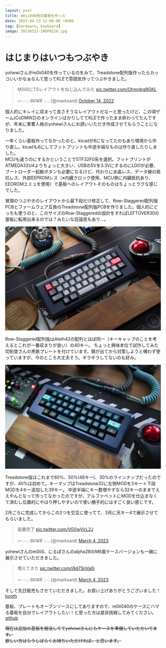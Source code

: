 ```yaml
---
layout: post
title: m0ii040用の基板を作った
date: 2023-04-13 12:00:00 +0900
tag: [hardware, keyboard]
image: 20230321-IMGP8216.jpg
---
```


# はじまりはいつもつぶやき

yohewiさんがm0ii040を作っているのをみて、Treadstone配列版作ったらカッコいいかなぁなんて思ってKLEで雰囲気作ってつぶやきました。  

<blockquote class="twitter-tweet"><p lang="ja" dir="ltr">M0ii0にTSレイアウトをねじ込んでみた <a href="https://t.co/Ohmnbg9GKL">pic.twitter.com/Ohmnbg9GKL</a></p>&mdash; 𓊬 ᙢᗩᖇḰ 𓊬 (@marksard) <a href="https://twitter.com/marksard/status/1580782230817091587?ref_src=twsrc%5Etfw">October 14, 2022</a></blockquote> <script async src="https://platform.twitter.com/widgets.js" charset="utf-8"></script>  

個人的にキレイに収まって良さそうなレイアウトだなーと思ったけど、この頃ゲーム(CoDMW2)のオンラインばかりしててKLEで作ったまま終わってたんですが、年末に軍曹人格のyohewiさんにお誘いいただき作成させてもらうことになりました。  

一年くらい基板作ってなかったのと、kicadが6になってたのもあり環境から作り直し。kicadも6にしてフットプリントも中途半端なものは作り直したりしました。  
MCUも違うのにするかということでSTF32F0系を選択。フットプリントがATMEGA32U4よりちょっと大きい、USBの5Vを3.3VにするのにLDOが必要、ブートローダー起動ボタンも必要になるけど、代わりに水晶レス、データ線の抵抗レス、外部EEPROMレス（※内臓クロック使用、MCU側に内臓抵抗あり、EEOROMエミュを使用）で基板へのレイアウトそのものはちょっとラクな感じでした。  

冒頭のつぶやきのレイアウトから最下段だけ修正して、Row-Staggered配列版PCBとファームウェア互換のTreadstone配列版PCBを作りました。個人的にどっちも使うのと、このサイズのRow-Staggeredの設計をすればLEFTOVER30の基板に転用出来るのでは？みたいな目論見もあり…。  


![img](/assets/photos/20230128-IMGP8145.jpg)  

Row-Staggered配列版はAleth42の配列とほぼ同一（キーキャップのことを考えるとこれが一番収まりが良い）の40キー。
ちょっと興味本位で試作してみた切削堂さんの黒鉄プレートを付けています。錆が出てから対策しようと構わず使っていますが、今のところ大丈夫そう。ギラギラしてないのも好み。

![img](/assets/photos/20230321-IMGP8216.jpg)  

Treadstone版はこれまで60%、50%(48キー)、30%のラインナップだったのですが、40%は初めて。キーマップはTreadstone32に左側MODを3キー＋下段MODを4キー追加した39キー。
中途半端にキー数増やすなら32キーのままでええやんとなって作ってなかったのですが、アルファベットにMODを仕込まなくて済むし位置的にやはり押しやすいので使い勝手的にはすごく良い感じです。  

2月ごろに完成してからこの2つを交互に使ってて、3月に天キー4で展示させてもらいました。  

<blockquote class="twitter-tweet"><p lang="ja" dir="ltr">設置完了 <a href="https://t.co/VG0wVirL2J">pic.twitter.com/VG0wVirL2J</a></p>&mdash; 𓊬 ᙢᗩᖇḰ 𓊬 (@marksard) <a href="https://twitter.com/marksard/status/1631864372015546370?ref_src=twsrc%5Etfw">March 4, 2023</a></blockquote> <script async src="https://platform.twitter.com/widgets.js" charset="utf-8"></script>

yohewiさんのm0ii0、にるぽさんのalpha28のM6風ケースバージョンも一緒に展示させていただきました。  

<blockquote class="twitter-tweet"><p lang="ja" dir="ltr">増えてきた <a href="https://t.co/i9d7SnVa0i">pic.twitter.com/i9d7SnVa0i</a></p>&mdash; 𓊬 ᙢᗩᖇḰ 𓊬 (@marksard) <a href="https://twitter.com/marksard/status/1631897639213240327?ref_src=twsrc%5Etfw">March 4, 2023</a></blockquote> <script async src="https://platform.twitter.com/widgets.js" charset="utf-8"></script>  

そして先日販売もさせていただきました。お買い上げありがとうございました！  
[booth](https://marksard.booth.pm/items/4632380)  

基板、プレートもオープンソースにしてありますので、m0ii040のケースにハマる基板を自分でレイアウトしたい！と思った方は是非挑戦してみてください。  
[github](https://github.com/marksard/ms_m0ii040pcb)  

<strike>現在は追加の基板を発注しててyohewiさんにもケースを準備していただいてます。  
欲しい方はもうしばらくお待ちいただければ、と思います。</strike>   
